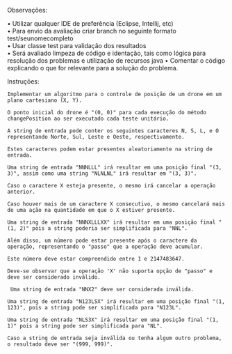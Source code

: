 Observações:

•	Utilizar qualquer IDE de preferência (Eclipse, Intellij, etc)   
•	Para envio da avaliação criar branch no seguinte formato test/seunomecompleto  
•   Usar classe test para validação dos resultados  
•   Será avaliado limpeza de código e identação, tais como lógica para resolução dos problemas e utilização de recursos java
•	Comentar o código explicando o que for relevante para a solução do problema.

Instruções:


	Implementar um algoritmo para o controle de posição de um drone em um plano cartesiano (X, Y).

	O ponto inicial do drone é "(0, 0)" para cada execução do método changePosition ao ser executado cada teste unitário.

	A string de entrada pode conter os seguintes caracteres N, S, L, e O representando Norte, Sul, Leste e Oeste, respectivamente.

	Estes caracteres podem estar presentes aleatoriamente na string de entrada.

	Uma string de entrada "NNNLLL" irá resultar em uma posição final "(3, 3)", assim como uma string "NLNLNL" irá resultar em "(3, 3)".

	Caso o caractere X esteja presente, o mesmo irá cancelar a operação anterior.

	Caso houver mais de um caractere X consecutivo, o mesmo cancelará mais de uma ação na quantidade em que o X estiver presente.

	Uma string de entrada "NNNXLLLXX" irá resultar em uma posição final "(1, 2)" pois a string poderia ser simplificada para "NNL".

	Além disso, um número pode estar presente após o caractere da operação, representando o "passo" que a operação deve acumular.

	Este número deve estar compreendido entre 1 e 2147483647.

	Deve-se observar que a operação 'X' não suporta opção de "passo" e deve ser considerado inválido.

	 Uma string de entrada "NNX2" deve ser considerada inválida.

	Uma string de entrada "N123LSX" irá resultar em uma posição final "(1, 123)", pois a string pode ser simplificada para "N123L".

	Uma string de entrada "NLS3X" irá resultar em uma posição final "(1, 1)" pois a string pode ser simplificada para "NL".

	Caso a string de entrada seja inválida ou tenha algum outro problema, o resultado deve ser "(999, 999)".
